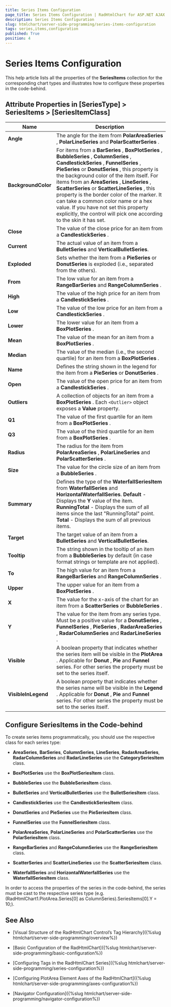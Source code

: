 ```yaml
---
title: Series Items Configuration
page_title: Series Items Configuration | RadHtmlChart for ASP.NET AJAX Documentation
description: Series Items Configuration
slug: htmlchart/server-side-programming/series-items-configuration
tags: series,items,configuration
published: True
position: 4
---
```


# Series Items Configuration



This help article lists all the properties of the **SeriesItems** collection	for the corresponding chart types and illustrates how to configure these properties in the code-behind.

## Attribute Properties in [SeriesType] > SeriesItems > [SeriesItemClass]


|  **Name**  |  **Description**  |
| ------ | ------ |
| **Angle** |The angle for the item from **PolarAreaSeries** , **PolarLineSeries** and **PolarScatterSeries** .|
| **BackgroundColor** |For items from a **BarSeries** , **BoxPlotSeries** , **BubbleSeries** , **ColumnSeries** , **CandlestickSeries** , **FunnelSeries** , **PieSeries** or **DonutSeries** , this property is the	background color of the item itself. For items from an **AreaSeries** , **LineSeries** , **ScatterSeries** or **ScatterLineSeries** , this property is the border color of	the marker. It can take a common color name or a hex value. If you have not set this property explicitly, the control will pick one according to	the skin it has set.|
| **Close** |The value of the close price for an item from a **CandlestickSeries** .|
| **Current** |The actual value of an item from a **BulletSeries** and **VerticalBulletSeries**.|
| **Exploded** |Sets whether the item from a **PieSeries** or **DonutSeries** is exploded (i.e., separated from the others).|
| **From** |The low value for an item from a **RangeBarSeries** and **RangeColumnSeries** .|
| **High** |The value of the high price for an item from a **CandlestickSeries** .|
| **Low** |The value of the low price for an item from a **CandlestickSeries** .|
| **Lower** |The lower value for an item from a **BoxPlotSeries** .|
| **Mean** |The value of the mean for an item from a **BoxPlotSeries** .|
| **Median** |The value of the median (i.e., the second quartile) for an item from a **BoxPlotSeries** .|
| **Name** |Defines the string shown in the legend for the item from a **PieSeries** or **DonutSeries** .|
| **Open** |The value of the open price for an item from a **CandlestickSeries** .|
| **Outliers** |A collection of <Outlier> objects for an item from a **BoxPlotSeries** .	Each `<Outlier>` object exposes a **Value** property.|
| **Q1** |The value of the first quartile for an item from a **BoxPlotSeries** .|
| **Q3** |The value of the third quartile for an item from a **BoxPlotSeries** .|
| **Radius** |The radius for the item from **PolarAreaSeries** , **PolarLineSeries** and **PolarScatterSeries** .|
| **Size** |The value for the circle size of an item from a **BubbleSeries** .|
| **Summary** |Defines the type of the **WaterfallSeriesItem** from **WaterfallSeries** and **HorizontalWaterfallSeries**. **Default** - Displays the **Y** value of the item. **RunningTotal** - Displays the sum of all items since the last "RunningTotal" point. **Total** - Displays the sum of all previous items.|
| **Target** |The target value of an item from a **BulletSeries** and **VerticalBulletSeries**.|
| **Tooltip** |The string shown in the tooltip of an item from a **BubbleSeries** by default (in case format strings or template are not applied).|
| **To** |The high value for an item from a **RangeBarSeries** and **RangeColumnSeries** .|
| **Upper** |The upper value for an item from a **BoxPlotSeries** .|
| **X** |The value for the x-axis of the chart for an item from a **ScatterSeries** or **BubbleSeries** .|
| **Y** |The value for the item from any series type. Must be a positive value for a **DonutSeries** , **FunnelSeries** , **PieSeries** , **RadarAreaSeries** , **RadarColumnSeries** and **RadarLineSeries** .|
| **Visible** |A boolean property that indicates whether the series item will be visible in the **PlotArea** . Applicable for **Donut** , **Pie** and **Funnel** series. For other series the property must be set to the series itself.|
| **VisibleInLegend** |A boolean property that indicates whether the series name will be visible in the **Legend** . Applicable for **Donut** , **Pie** and **Funnel** series. For other series the property must be set to the series itself.|

## Configure SeriesItems in the Code-behind

To create series items programmatically, you should use the respective class for each series type:

* **AreaSeries**, **BarSeries**, **ColumnSeries**, **LineSeries**, **RadarAreaSeries**, **RadarColumnSeries** and **RadarLineSeries** use the **CategorySeriesItem** class.

* **BoxPlotSeries** use the **BoxPlotSeriesItem** class.

* **BubbleSeries** use the **BubbleSeriesItem** class.

* **BulletSeries** and **VerticalBulletSeries** use the **BulletSeriesItem** class.

* **CandlestickSeries** use the **CandlestickSeriesItem** class.

* **DonutSeries** and **PieSeries** use the **PieSeriesItem** class.

* **FunnelSeries** use the **FunnelSeriesItem** class.

* **PolarAreaSeries**, **PolarLineSeries** and **PolarScatterSeries** use the **PolarSeriesItem** class.

* **RangeBarSeries** and **RangeColumnSeries** use the **RangeSeriesItem** class.

* **ScatterSeries** and **ScatterLineSeries** use the **ScatterSeriesItem** class.

* **WaterfallSeries** and **HorizontalWaterfallSeries** use the **WaterfallSeriesItem** class.

In order to access the properties of the series in the code-behind, the series must be cast to the respective series type (e.g. (RadHtmlChart1.PlotArea.Series[0] as ColumnSeries).SeriesItems[0].Y = 10;).

## See Also

 * [Visual Structure of the RadHtmlChart Control’s Tag Hierarchy]({%slug htmlchart/server-side-programming/overview%})

 * [Basic Configuration of the RadHtmlChart]({%slug htmlchart/server-side-programming/basic-configuration%})

 * [Configuring Tags in the RadHtmlChart Series]({%slug htmlchart/server-side-programming/series-configuration%})

 * [Configuring PlotArea Element Axes of the RadHtmlChart]({%slug htmlchart/server-side-programming/axes-configuration%})

 * [Navigator Configuration]({%slug htmlchart/server-side-programming/navigator-configuration%})
